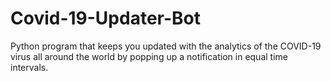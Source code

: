 # Covid-19-Updater-Bot
Python program that keeps you updated with the analytics of the COVID-19 virus all around the world by popping up a notification in equal time intervals.
